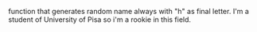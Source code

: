 function that generates random name always with "h" as final letter. I'm a student of University of Pisa so i'm a rookie in this field.
